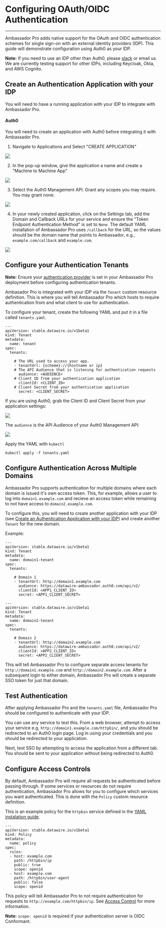 # Configuring OAuth/OIDC Authentication
---

Ambassador Pro adds native support for the OAuth and OIDC authentication schemes for single sign-on with an external identity providers (IDP). This guide will demonstrate configuration using Auth0 as your IDP. 

**Note:** If you need to use an IDP other than Auth0, please [slack](https://d6e.co/slack) or email us. We are currently testing support for other IDPs, including Keycloak, Okta, and AWS Cognito.

## Create an Authentication Application with your IDP
You will need to have a running application with your IDP to integrate with Ambassador Pro. 

#### Auth0
You will need to create an application with Auth0 before integrating it with Ambassador Pro. 

1. Navigate to Applications and Select "CREATE APPLICATION"

  ![](/images/create-application.png)

2. In the pop-up window, give the application a name and create a "Machine to Machine App"

  ![](/images/machine-machine.png)

3. Select the Auth0 Management API. Grant any scopes you may require. You may grant none.

  ![](/images/scopes.png)
  
4. In your newly created application, click on the Settings tab, add the Domain and Callback URLs for your service and ensure the "Token Endpoint Authentication Method" is set to `None`. The default YAML installation of Ambassador Pro uses `/callback` for the URL, so the values should be the domain name that points to Ambassador, e.g., `example.com/callback` and `example.com`.

  ![](/images/Auth0_none.png)


## Configure your Authentication Tenants

**Note:** Ensure your [authentication provider](/user-guide/ambassador-pro-install/#5-single-sign-on) is set in your Ambassador Pro deployment before configuring authentication tenants.

Ambasador Pro is integrated with your IDP via the `Tenant` custom resource definition. This is where you will tell Ambassador Pro which hosts to require authentication from and what client to use for authentication. 

To configure your tenant, create the following YAML and put it in a file called `tenants.yaml`.

```
---
apiVersion: stable.datawire.io/v1beta1
kind: Tenant
metadata:
  name: tenant
spec:
  tenants:
  
    # The URL used to access your app.
    - tenantUrl: {scheme}://{hostname or ip}
    # The API Audience that is listening for authentication requests
      audience: <AUDIENCE>
    # Client ID from your authentication application
      clientId: <CLIENT_ID>
    # Client Secret from your authentication application
      secret: <CLIENT_SECRET>
```

If you are using Auth0, grab the Client ID and Client Secret from your application settings:

![](/images/Auth0_secret.png)

The `audience` is the API Audience of your Auth0 Management API:

![](/images/Auth0_audience.png)

Apply the YAML with `kubectl`

```
kubectl apply -f tenants.yaml
```

## Configure Authentication Across Multiple Domains
Ambassador Pro supports authentication for multiple domains where each domain is issued it's own access token. This, for example, allows a user to log into `domain1.example.com` and recieve an access token while remaining to not have access to `domain2.example.com`.

To configure this, you will need to create another application with your IDP (see [Create an Authentication Application with your IDP](/user-guide/oauth-oidc-auth/#create-an-authentication-application-with-your-idp)) and create another `Tenant` for the new domain. 

Example:

```
---
apiVersion: stable.datawire.io/v1beta1
kind: Tenant
metadata:
  name: domain1-tenant
spec:
  tenants:
  
    # Domain 1
    - tenantUrl: http://domain1.example.com
      audience: https://datawire-ambassador.auth0.com/api/v2/
      clientId: <APP1_CLIENT_ID>
      secret: <APP1_CLIENT_SECRET>
```

```
---
apiVersion: stable.datawire.io/v1beta1
kind: Tenant
metadata:
  name: domain2-tenant
spec:
  tenants:
    
    # Domain 2
    - tenantUrl: http://domain2.example.com
      audience: https://datawire-ambassador.auth0.com/api/v2/
      clientId: <APP2_CLIENT_ID>
      secret: <APP2_CLIENT_SECRET>
```

This will tell Ambassador Pro to configure separate access tenants for `http://domain1.example.com` and `http://domain2.example.com`. After a subsequent login to either domain, Ambassador Pro will create a separate SSO token for just that domain.

## Test Authentication
After applying Ambassador Pro and the `tenants.yaml` file, Ambassador Pro should be configured to authenticate with your IDP. 

You can use any service to test this. From a web browser, attempt to access your service e.g. `http://domain1.example.com/httpbin/`, and you should be redirected to an Auth0 login page. Log in using your credentials and you should be redirected to your application. 

Next, test SSO by attempting to access the application from a different tab. You should be sent to your application without being redirected to Auth0. 

## Configure Access Controls
By default, Ambassador Pro will require all requests be authenticated before passing through. If some services or resources do not require authentication, Ambassador Pro allows for you to configure which services you want authenticated. This is done with the `Policy` custom resource definition. 

This is an example policy for the `httpbin` service defined in the [YAML instalation guide](/user-guide/getting-started#3-creating-your-first-route).

```
---
apiVersion: stable.datawire.io/v1beta1
kind: Policy
metadata:
  name: policy
spec:
  rules:
  - host: example.com
    path: /httpbin/ip
    public: true
    scope: openid
  - host: example.com
    path: /httpbin/user-agent
    public: false
    scope: openid
```
This policy will tell Ambassador Pro to not require authentication for requests to `http://example.com/httpbin/ip`. See [Access Control](/reference/services/access-control) for more information.

**Note:** `scope: openid` is required if your authentication server is OIDC Conformant.


